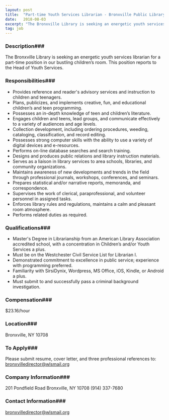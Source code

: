 ```yaml
---
layout: post
title:  "Part-time Youth Services Librarian - Bronxville Public Library"
date:   2018-08-03
excerpt: "The Bronxville Library is seeking an energetic youth services librarian for a part-time position in our bustling children’s room. This position reports to the Head of Youth Services."
tag: job
---
```


### Description###

The Bronxville Library is seeking an energetic youth services librarian for a part-time position in our bustling children’s room. This position reports to the Head of Youth Services.


### Responsibilities###

-	Provides reference and reader's advisory services and instruction to children and teenagers.
-	Plans, publicizes, and implements creative, fun, and educational children’s and teen programming.
-	Possesses an in-depth knowledge of teen and children’s literature.
-	Engages children and teens, lead groups, and communicate effectively to a variety of audiences and age levels. 
-	Collection development, including ordering procedures, weeding, cataloging, classification, and record editing. 
-	Possesses strong computer skills with the ability to use a variety of digital devices and e-resources.
-	Performs on-line database searches and search training. 
-	Designs and produces public relations and library instruction materials.         
-	Serves as a liaison in library services to area schools, libraries, and community organizations.
-	Maintains awareness of new developments and trends in the field through professional journals, workshops, conferences, and seminars.
-	Prepares statistical and/or narrative reports, memoranda, and correspondence.
-	Supervises the work of clerical, paraprofessional, and volunteer personnel in assigned tasks.
-	Enforces library rules and regulations, maintains a calm and pleasant room atmosphere.
-	Performs related duties as required.



### Qualifications###

-	Master's Degree in Librarianship from an American Library Association accredited school, with a concentration in Children’s and/or Youth Services a plus.
-	Must be on the Westchester Civil Service List for Librarian I.
-	Demonstrated commitment to excellence in public service; experience with programming preferred. 
-	Familiarity with SirsiDynix, Wordpress, MS Office, iOS, Kindle, or Android a plus. 
-	Must submit to and successfully pass a criminal background investigation.



### Compensation###

$23.16/hour


### Location###

Bronxville, NY 10708




### To Apply###

Please submit resume, cover letter, and three professional references to: bronxvilledirector@wlsmail.org


### Company Information###

201 Pondfield Road Bronxville, NY 10708  (914) 337-7680


### Contact Information###

bronxvilledirector@wlsmail.org

